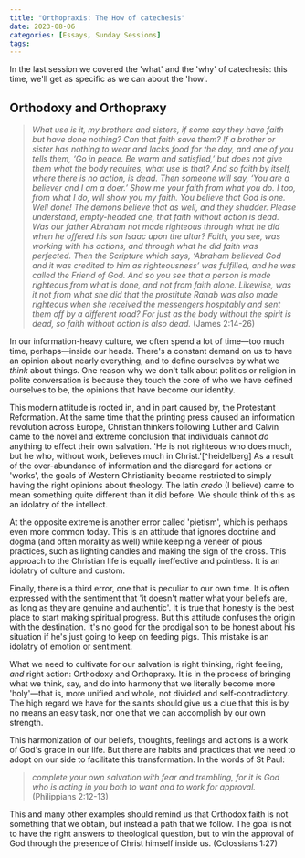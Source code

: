 ```yaml
---
title: "Orthopraxis: The How of catechesis"
date: 2023-08-06
categories: [Essays, Sunday Sessions]
tags:
---
```


In the last session we covered the 'what' and the 'why' of catechesis: this time, we'll get as specific as we can about the 'how'.

## Orthodoxy and Orthopraxy

> *What use is it, my brothers and sisters, if some say they have faith but have done nothing? Can that faith save them? If a brother or sister has nothing to wear and lacks food for the day, and one of you tells them, ‘Go in peace. Be warm and satisfied,’ but does not give them what the body requires, what use is that? And so faith by itself, where there is no action, is dead. Then someone will say, ‘You are a believer and I am a doer.’ Show me your faith from what you do. I too, from what I do, will show you my faith.
> You believe that God is one. Well done! The demons believe that as well, and they shudder. Please understand, empty-headed one, that faith without action is dead. Was our father Abraham not made righteous through what he did when he offered his son Isaac upon the altar? Faith, you see, was working with his actions, and through what he did faith was perfected. Then the Scripture which says, ‘Abraham believed God and it was credited to him as righteousness’ was fulfilled, and he was called the Friend of God. And so you see that a person is made righteous from what is done, and not from faith alone. Likewise, was it not from what she did that the prostitute Rahab was also made righteous when she received the messengers hospitably and sent them off by a different road? For just as the body without the spirit is dead, so faith without action is also dead.* (James 2:14-26)

In our information-heavy culture, we often spend a lot of time&mdash;too much time, perhaps&mdash;inside our heads. There's a constant demand on us to have an opinion about nearly everything, and to define ourselves by what we *think* about things. One reason why we don't talk about politics or religion in polite conversation is because they touch the core of who we have defined ourselves to be, the opinions that have become our identity.

This modern attitude is rooted in, and in part caused by, the Protestant Reformation. At the same time that the printing press caused an information revolution across Europe, Christian thinkers following Luther and Calvin came to the novel and extreme conclusion that individuals cannot *do* anything to effect their own salvation. 'He is not righteous who does much, but he who, without work, believes much in Christ.'[^heidelberg] As a result of the over-abundance of information and the disregard for actions or 'works', the goals of Western Christianity became restricted to simply having the right opinions about theology. The latin *credo* (I believe) came to mean something quite different than it did before. We should think of this as an idolatry of the intellect.

At the opposite extreme is another error called 'pietism', which is perhaps even more common today. This is an attitude that ignores doctrine and dogma (and often morality as well) while keeping a veneer of pious practices, such as lighting candles and making the sign of the cross. This approach to the Christian life is equally ineffective and pointless. It is an idolatry of culture and custom.

Finally, there is a third error, one that is peculiar to our own time. It is often expressed with the sentiment that 'it doesn't matter what your beliefs are, as long as they are genuine and authentic'. It is true that honesty is the best place to start making spiritual progress. But this attitude confuses the origin with the destination. It's no good for the prodigal son to be honest about his situation if he's just going to keep on feeding pigs. This mistake is an idolatry of emotion or sentiment.

What we need to cultivate for our salvation is right thinking, right feeling, *and* right action: Orthodoxy and Orthopraxy. It is in the process of bringing what we think, say, and do into harmony that we literally become more 'holy'&mdash;that is, more unified and whole, not divided and self-contradictory. The high regard we have for the saints should give us a clue that this is by no means an easy task, nor one that we can accomplish by our own strength.

This harmonization of our beliefs, thoughts, feelings and actions is a work of God's grace in our life. But there are habits and practices that we need to adopt on our side to facilitate this transformation. In the words of St Paul:

> *complete your own salvation with fear and trembling, for it is God who is acting in you both to want and to work for approval.* (Philippians 2:12-13)

This and many other examples should remind us that Orthodox faith is not something that we obtain, but instead a path that we follow. The goal is not to have the right answers to theological question, but to win the approval of God through the presence of Christ himself inside us. (Colossians 1:27)
